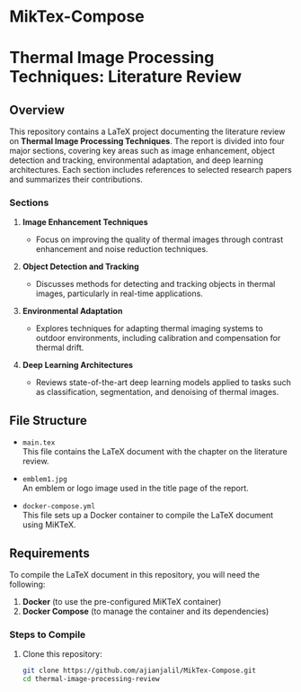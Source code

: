 # MikTex-Compose
# Thermal Image Processing Techniques: Literature Review

## Overview

This repository contains a LaTeX project documenting the literature review on **Thermal Image Processing Techniques**. The report is divided into four major sections, covering key areas such as image enhancement, object detection and tracking, environmental adaptation, and deep learning architectures. Each section includes references to selected research papers and summarizes their contributions.

### Sections

1. **Image Enhancement Techniques**
   - Focus on improving the quality of thermal images through contrast enhancement and noise reduction techniques.
   
2. **Object Detection and Tracking**
   - Discusses methods for detecting and tracking objects in thermal images, particularly in real-time applications.

3. **Environmental Adaptation**
   - Explores techniques for adapting thermal imaging systems to outdoor environments, including calibration and compensation for thermal drift.

4. **Deep Learning Architectures**
   - Reviews state-of-the-art deep learning models applied to tasks such as classification, segmentation, and denoising of thermal images.

## File Structure

- `main.tex`  
  This file contains the LaTeX document with the chapter on the literature review.
  
- `emblem1.jpg`  
  An emblem or logo image used in the title page of the report.

- `docker-compose.yml`  
  This file sets up a Docker container to compile the LaTeX document using MiKTeX.

## Requirements

To compile the LaTeX document in this repository, you will need the following:

1. **Docker** (to use the pre-configured MiKTeX container)
2. **Docker Compose** (to manage the container and its dependencies)

### Steps to Compile

1. Clone this repository:
   ```bash
   git clone https://github.com/ajianjalil/MikTex-Compose.git
   cd thermal-image-processing-review
   ```
